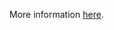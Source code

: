 More information [here](https://docs.prismacloud.io/en/enterprise-edition/policy-reference/aws-policies/aws-general-policies/bc-aws-general-40).
